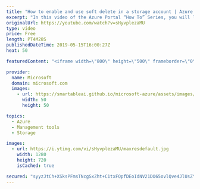 ```yaml
---
title: "How to enable and use soft delete in a storage account | Azure Portal Series"
excerpt: "In this video of the Azure Portal “How To” Series, you will learn how to enable and use soft delete in an Azure storage account.   Try out these features in the Azure portal: https://portal.azure.com   Keep connected on Twitter: https://twitter.com/AzurePortal    And make sure to keep an eye on our Azure"
originalUrl: https://youtube.com/watch?v=sHyvplezaMU
type: video
price: Free
length: PT4M28S
publishedDateTime: 2019-05-15T16:00:27Z
heat: 50

featuredContent: "<iframe width=\"800\" height=\"500\" frameborder=\"0\" src=\"https://www.youtube.com/embed/sHyvplezaMU\" allow=\"accelerometer; autoplay; encrypted-media; gyroscope; picture-in-picture\" allowfullscreen></iframe>"

provider:
  name: Microsoft
  domain: microsoft.com
  images:
    - url: https://smartableai.github.io/microsoft-azure/assets/images/organizations/microsoft.com-50x50.jpg
      width: 50
      height: 50

topics:
  - Azure
  - Management tools
  - Storage

images:
  - url: https://i.ytimg.com/vi/sHyvplezaMU/maxresdefault.jpg
    width: 1280
    height: 720
    isCached: true

secured: "syyzJtCh+XSksPFmsTNcgSxZht+C1txFQpfDEoIdNV21DO65ovlQve4JlUsZYQaIsq8dc2h1Oubx/EUXKfw0olKwl4MZGLhTt8QnLC2Mh5XTFk7w4vhgLKQ1IhD5la2SnZtjWOGfH1DcqzsaeiC/bDMBxEFW4NpDjTFymKWrtSDfmFNpH6evXG3ThCwPlhOgSvZmPJqe7fkbkyPiEAOAsibaXtGvTk0NVQKAnD2VzK4SmAFNH4wY9LeIw+FRkY9sD/h3e1o685eWQVdF6ZuL3z0dhCtf2FYasJlHGEA5/u7IxAyyFHfHxPAAMxSMIznCpbPHvWZ/uJHp+kfu84H7tmZvoo7tYFG3M6FBzypZv8AKx3e1bgKmAvNkNITXv4AteT1jODvuaXk8a9oGFOmvWRTmPOMJZrn/K8lsyLHRrok=;Qlq7MGroL6wECqo+Crf/ew=="
---
```


